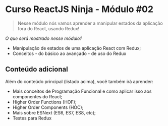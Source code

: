 # Curso ReactJS Ninja - Módulo #02

> Nesse módulo nós vamos aprender a manipular estados da aplicação fora do React, usando Redux!

_O que será mostrado nesse módulo?_

- Manipulação de estados de uma aplicação React com Redux;
- Conceitos - do básico ao avançado - de uso do Redux

## Conteúdo adicional

Além do conteúdo principal (listado acima), você também irá aprender:

- Mais conceitos de Programação Funcional e como aplicar isso aos componentes do React;
- Higher Order Functions (HOF);
- Higher Order Components (HOC);
- Mais sobre ESNext (ES6, ES7, ES8, etc);
- Testes para Redux
